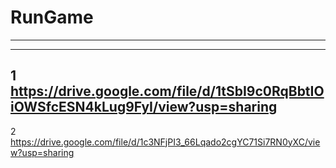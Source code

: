 # RunGame
--------------------------
--------------------------
1 https://drive.google.com/file/d/1tSbI9c0RqBbtIOiOWSfcESN4kLug9FyI/view?usp=sharing
-----
2 https://drive.google.com/file/d/1c3NFjPI3_66Lqado2cgYC71Si7RN0yXC/view?usp=sharing 
